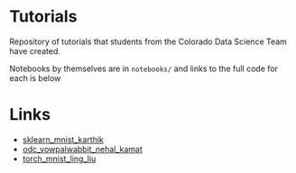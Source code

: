 # Tutorials
Repository of tutorials that students from the Colorado Data Science Team have created.

Notebooks by themselves are in `notebooks/` and links to the full code for each is below

# Links

* [sklearn_mnist_karthik](https://github.com/Karthik-Kannan/Scikit-Intro)
* [odc_vowpalwabbit_nehal_kamat](https://github.com/neka7449/odc-challenge)
* [torch_mnist_ling_liu](https://github.com/Claire-Ling-Liu/CODATA_Torch_Regression_AND_Image_Recognition)

